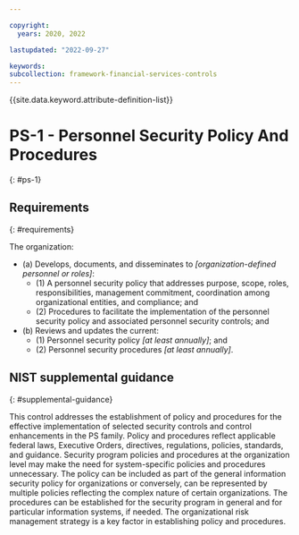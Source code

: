 ```yaml
---

copyright:
  years: 2020, 2022

lastupdated: "2022-09-27"

keywords: 
subcollection: framework-financial-services-controls
---
```


{{site.data.keyword.attribute-definition-list}}

         
# PS-1 - Personnel Security Policy And Procedures
{: #ps-1}

## Requirements
{: #requirements}

The organization:

- (a) Develops, documents, and disseminates to _[organization-defined personnel or roles]_:
    - (1) A personnel security policy that addresses purpose, scope, roles, responsibilities, management commitment, coordination among organizational entities, and compliance; and
    - (2) Procedures to facilitate the implementation of the personnel security policy and associated personnel security controls; and
- (b) Reviews and updates the current:
    - (1) Personnel security policy _[at least annually]_; and
    - (2) Personnel security procedures _[at least annually]_.

## NIST supplemental guidance
{: #supplemental-guidance}

This control addresses the establishment of policy and procedures for the effective implementation of selected security controls and control enhancements in the PS family. Policy and procedures reflect applicable federal laws, Executive Orders, directives, regulations, policies, standards, and guidance. Security program policies and procedures at the organization level may make the need for system-specific policies and procedures unnecessary. The policy can be included as part of the general information security policy for organizations or conversely, can be represented by multiple policies reflecting the complex nature of certain organizations. The procedures can be established for the security program in general and for particular information systems, if needed. The organizational risk management strategy is a key factor in establishing policy and procedures.



